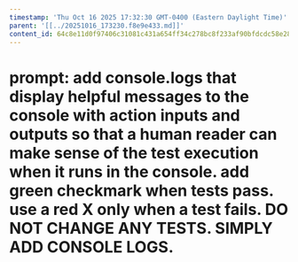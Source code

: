 ```yaml
---
timestamp: 'Thu Oct 16 2025 17:32:30 GMT-0400 (Eastern Daylight Time)'
parent: '[[../20251016_173230.f8e9e433.md]]'
content_id: 64c8e11d0f97406c31081c431a654ff34c278bc8f233af90bfdcdc58e28561a4
---
```


# prompt: add console.logs that display helpful messages to the console with action inputs and outputs so that a human reader can make sense of the test execution when it runs in the console. add green checkmark when tests pass. use a red X only when a test fails. DO NOT CHANGE ANY TESTS. SIMPLY ADD CONSOLE LOGS.
